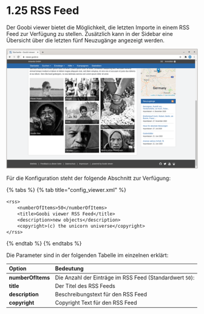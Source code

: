 # 1.25 RSS Feed

Der Goobi viewer bietet die Möglichkeit, die letzten Importe in einem RSS Feed zur Verfügung zu stellen. Zusätzlich kann in der Sidebar eine Übersicht über die letzten fünf Neuzugänge angezeigt werden.

![Neuzug&#xE4;nge auf der Startseite](../../.gitbook/assets/conf_1.25.png)

Für die Konfiguration steht der folgende Abschnitt zur Verfügung:

{% tabs %}
{% tab title="config\_viewer.xml" %}
```markup
<rss>
    <numberOfItems>50</numberOfItems>
    <title>Goobi viewer RSS Feed</title>
    <description>new objects</description>
    <copyright>(c) the unicorn universe</copyright>
</rss>
```
{% endtab %}
{% endtabs %}

Die Parameter sind in der folgenden Tabelle im einzelnen erklärt:

| Option | Bedeutung |
| :--- | :--- |
| **numberOfItems** | Die Anzahl der Einträge im RSS Feed \(Standardwert `50`\): |
| **title** | Der Titel des RSS Feeds |
| **description** | Beschreibungstext für den RSS Feed |
| **copyright** | Copyright Text für den RSS Feed |


